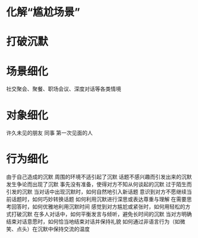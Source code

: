 

# 化解“尴尬场景”

# 打破沉默

# 场景细化

社交聚会、聚餐、职场会议、深度对话等各类情境

# 对象细化

许久未见的朋友
同事
第一次见面的人

# 行为细化

由于自己造成的沉默
周围的环境不适引起了沉默
话题不感兴趣而引发出来的沉默
发生争论而出现了沉默
事先没有准备，使得对方不知从何谈起的沉默
过于陌生而引发的沉默
当对话中出现沉默时，如何自然地引入新话题
意识到对方不愿继续当前话题时，如何巧妙转换话题
如何利用沉默进行深思或表达尊重与理解
在需要思考回答时，如何优雅地利用沉默时间
感觉到对方尴尬或紧张时，如何用轻松的方式打破沉默
在多人对话中，如何平衡发言与倾听，避免长时间的沉默
当对方明确结束对话意愿时，如何恰当地结束对话并保持礼貌
如何通过非语言行为（如微笑、点头）在沉默中保持交流的温度
